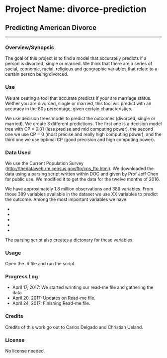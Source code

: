 # Project Name: divorce-prediction
## Predicting American Divorce
___

### Overview/Synopsis

The goal of this project is to find a model that accurately predicts if a person is divorced, single or married. We think that there are a series of social, economic, racial, religious and geographic variables that relate to a certain person being divorced.


### Use

We are ceating a tool that accurate predicts if your are marriage status. Wether you are divorced, single or married, this tool will predict with an accuracy in the 80s percentage, given certain characteristics.  

We use decision trees model to predict the outcomes (divorced, single or married). We create 3 different predictions. The first one is a decision model tree with CP = 0.01 (less precise and mid computing power), the second one we use CP = 0 (most precise and really high computing power), and the third one we use optimal CP (good precision and high computing power).


### Data Used

We use the Current Population Survey (http://thedataweb.rm.census.gov/ftp/cps_ftp.html). We downloaded the data using a parsing script written within DOC and given by Prof Jeff Chen for public use. We modified it to get the data for the twelve months of 2016.

We have approximately 1.8 million observations and 389 variables. From those 389 variables available in the dataset we use XX variables to predict the outcome. Among the most important variables we have:

-
-
-
-
-

The parsing script also creates a dictonary for these variables.

### Usage
Open the .R file and run the script.


### Progress Log
- April 17, 2017: We started wrinting our read-me file and gathering the data.
- April 20, 2017: Updates on Read-me file.
- April 24, 2017: Finishing Read-me file.

### Credits

Credits of this work go out to Carlos Delgado and Christian Ueland.

### License

No license needed.
